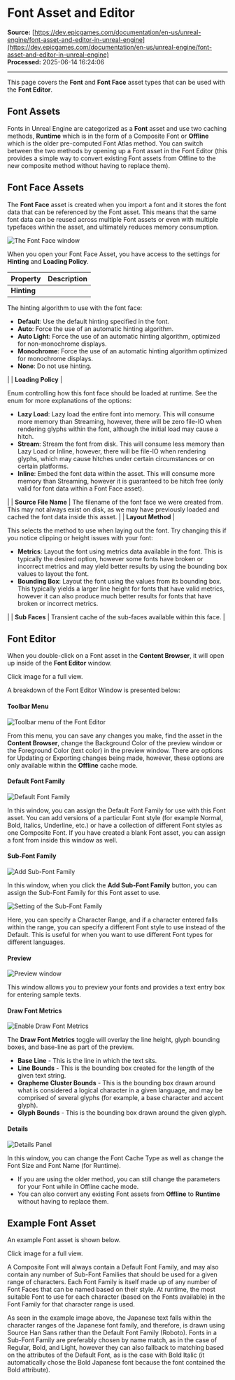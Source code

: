 # Font Asset and Editor

**Source:** [https://dev.epicgames.com/documentation/en-us/unreal-engine/font-asset-and-editor-in-unreal-engine](https://dev.epicgames.com/documentation/en-us/unreal-engine/font-asset-and-editor-in-unreal-engine)  
**Processed:** 2025-06-14 16:24:06

---

This page covers the **Font** and **Font Face** asset types that can be used with the **Font Editor**.

## Font Assets

Fonts in Unreal Engine are categorized as a **Font** asset and use two caching methods, **Runtime** which is in the form of a Composite Font or **Offline** which is the older pre-computed Font Atlas method. You can switch between the two methods by opening up a Font asset in the Font Editor (this provides a simple way to convert existing Font assets from Offline to the new composite method without having to replace them).

## Font Face Assets

The **Font Face** asset is created when you import a font and it stores the font data that can be referenced by the Font asset. This means that the same font data can be reused across multiple Font assets or even with multiple typefaces within the asset, and ultimately reduces memory consumption.

![The Font Face window](https://d1iv7db44yhgxn.cloudfront.net/documentation/images/b4e947dd-865a-48fc-b1f7-64db52a450ec/ue5_1-01-font-face.png "The Font Face window")

When you open your Font Face Asset, you have access to the settings for **Hinting** and **Loading Policy**.

| Property | Description |
| --- | --- |
| **Hinting** | 
The hinting algorithm to use with the font face:

-   **Default**: Use the default hinting specified in the font.
-   **Auto**: Force the use of an automatic hinting algorithm.
-   **Auto Light**: Force the use of an automatic hinting algorithm, optimized for non-monochrome displays.
-   **Monochrome**: Force the use of an automatic hinting algorithm optimized for monochrome displays.
-   **None**: Do not use hinting.



 |
| **Loading Policy** | 

Enum controlling how this font face should be loaded at runtime. See the enum for more explanations of the options:

-   **Lazy Load**: Lazy load the entire font into memory. This will consume more memory than Streaming, however, there will be zero file-IO when rendering glyphs within the font, although the initial load may cause a hitch.
-   **Stream**: Stream the font from disk. This will consume less memory than Lazy Load or Inline, however, there will be file-IO when rendering glyphs, which may cause hitches under certain circumstances or on certain platforms.
-   **Inline**: Embed the font data within the asset. This will consume more memory than Streaming, however it is guaranteed to be hitch free (only valid for font data within a Font Face asset).



 |
| **Source File Name** | The filename of the font face we were created from. This may not always exist on disk, as we may have previously loaded and cached the font data inside this asset. |
| **Layout Method** | 

This selects the method to use when laying out the font. Try changing this if you notice clipping or height issues with your font:

-   **Metrics**: Layout the font using metrics data available in the font. This is typically the desired option, however some fonts have broken or incorrect metrics and may yield better results by using the bounding box values to layout the font.
-   **Bounding Box**: Layout the font using the values from its bounding box. This typically yields a larger line height for fonts that have valid metrics, however it can also produce much better results for fonts that have broken or incorrect metrics.



 |
| **Sub Faces** | Transient cache of the sub-faces available within this face. |

## Font Editor

When you double-click on a Font asset in the **Content Browser**, it will open up inside of the **Font Editor** window.

Click image for a full view.

A breakdown of the Font Editor Window is presented below:

#### Toolbar Menu

![Toolbar menu of the Font Editor](https://d1iv7db44yhgxn.cloudfront.net/documentation/images/c2983d89-90c6-4f96-b8dd-3cb7a74c1913/ue5_1-03-toolbar.png "Toolbar menu of the Font Editor")

From this menu, you can save any changes you make, find the asset in the **Content Browser**, change the Background Color of the preview window or the Foreground Color (text color) in the preview window. There are options for Updating or Exporting changes being made, however, these options are only available within the **Offline** cache mode.

#### Default Font Family

![Default Font Family](https://d1iv7db44yhgxn.cloudfront.net/documentation/images/1b518b79-9350-4e74-afdf-f9e6e44b61aa/ue5_1-04-default-font-family.png "Default Font Family")

In this window, you can assign the Default Font Family for use with this Font asset. You can add versions of a particular Font style (for example Normal, Bold, Italics, Underline, etc.) or have a collection of different Font styles as one Composite Font. If you have created a blank Font asset, you can assign a font from inside this window as well.

#### Sub-Font Family

![Add Sub-Font Family](https://d1iv7db44yhgxn.cloudfront.net/documentation/images/9812d1fa-4da8-41da-b87c-d611cfabbbe8/ue5_1-05-sub-font-family.png "Add Sub-Font Family")

In this window, when you click the **Add Sub-Font Family** button, you can assign the Sub-Font Family for this Font asset to use.

![Setting of the Sub-Font Family](https://d1iv7db44yhgxn.cloudfront.net/documentation/images/766dc407-6b33-4d76-8584-2b076d00860e/ue5_1-06-set-sub-font-family.png "Setting of the Sub-Font Family")

Here, you can specify a Character Range, and if a character entered falls within the range, you can specify a different Font style to use instead of the Default. This is useful for when you want to use different Font types for different languages.

#### Preview

![Preview window](https://d1iv7db44yhgxn.cloudfront.net/documentation/images/4fa208ec-d90a-4ee6-8bc6-4a43fdc48652/ue5_1-07-preview-window.png "Preview window")

This window allows you to preview your fonts and provides a text entry box for entering sample texts.

#### Draw Font Metrics

![Enable Draw Font Metrics](https://d1iv7db44yhgxn.cloudfront.net/documentation/images/a725179c-c205-4e3d-993a-ec334511c029/ue5_1-08-draw-font-metric.png "Enable Draw Font Metrics")

The **Draw Font Metrics** toggle will overlay the line height, glyph bounding boxes, and base-line as part of the preview.

-   **Base Line** - This is the line in which the text sits.
-   **Line Bounds** - This is the bounding box created for the length of the given text string.
-   **Grapheme Cluster Bounds** - This is the bounding box drawn around what is considered a logical character in a given language, and may be comprised of several glyphs (for example, a base character and accent glyph).
-   **Glyph Bounds** - This is the bounding box drawn around the given glyph.

#### Details

![Details Panel](https://d1iv7db44yhgxn.cloudfront.net/documentation/images/f40989e4-466f-4390-8cfc-9f88832d8768/ue5_1-09-details-panel.png "Details Panel")

In this window, you can change the Font Cache Type as well as change the Font Size and Font Name (for Runtime).

-   If you are using the older method, you can still change the parameters for your Font while in Offline cache mode.
-   You can also convert any existing Font assets from **Offline** to **Runtime** without having to replace them.

## Example Font Asset

An example Font asset is shown below.

Click image for a full view.

A Composite Font will always contain a Default Font Family, and may also contain any number of Sub-Font Families that should be used for a given range of characters. Each Font Family is itself made up of any number of Font Faces that can be named based on their style. At runtime, the most suitable Font to use for each character (based on the Fonts available) in the Font Family for that character range is used.

As seen in the example image above, the Japanese text falls within the character ranges of the Japanese font family, and therefore, is drawn using Source Han Sans rather than the Default Font Family (Roboto). Fonts in a Sub-Font Family are preferably chosen by name match, as in the case of Regular, Bold, and Light, however they can also fallback to matching based on the attributes of the Default Font, as is the case with Bold Italic (it automatically chose the Bold Japanese font because the font contained the Bold attribute).